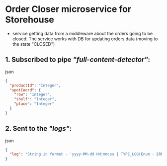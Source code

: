 # Order Closer microservice for Storehouse
- service getting data from a middleware about the orders going to be closed. The service works with DB for updating orders data (moving to the state "CLOSED")

## 1. Subscribed to pipe ***"full-content-detector"***:
json
```json
{ 
  "productId": "Integer", 
  "spotCoord": { 
    "row": "Integer", 
    "shelf": "Integer", 
    "place": "Integer"
  }
}
```

## 2. Sent to the ***"logs"***:
json
```json
{
  "log": "String in format - 'yyyy-MM-dd HH:mm:ss | TYPE_LOG(Enum - ERROR, WARNING, INFO) [SERVICE_NAME] - MESSAGE'"
}
```
